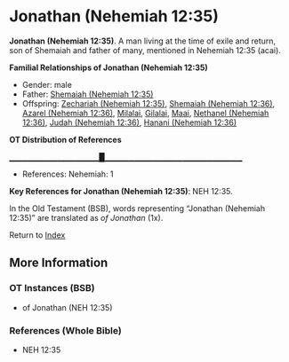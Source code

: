 # Jonathan (Nehemiah 12:35)
**Jonathan (Nehemiah 12:35)**. 
A man living at the time of exile and return, son of Shemaiah and father of many, mentioned in Nehemiah 12:35 (acai). 




**Familial Relationships of Jonathan (Nehemiah 12:35)**


* Gender: male
* Father: [Shemaiah (Nehemiah 12:35)](Shemaiah.21.md)
* Offspring: [Zechariah (Nehemiah 12:35)](Zechariah.28.md), [Shemaiah (Nehemiah 12:36)](Shemaiah.22.md), [Azarel (Nehemiah 12:36)](Azarel.5.md), [Milalai](Milalai.md), [Gilalai](Gilalai.md), [Maai](Maai.md), [Nethanel (Nehemiah 12:36)](Nethanel.10.md), [Judah (Nehemiah 12:36)](Judah.8.md), [Hanani (Nehemiah 12:36)](Hanani.5.md)


**OT Distribution of References**

▁▁▁▁▁▁▁▁▁▁▁▁▁▁▁█▁▁▁▁▁▁▁▁▁▁▁▁▁▁▁▁▁▁▁▁▁▁▁
* References: Nehemiah: 1



**Key References for Jonathan (Nehemiah 12:35)**: 
NEH 12:35. 


In the Old Testament (BSB), words representing “Jonathan (Nehemiah 12:35)” are translated as 
*of Jonathan* (1x). 




Return to [Index](00-Index.md)

## More Information

### OT Instances (BSB)

* of Jonathan (NEH 12:35)



### References (Whole Bible)

* NEH 12:35




